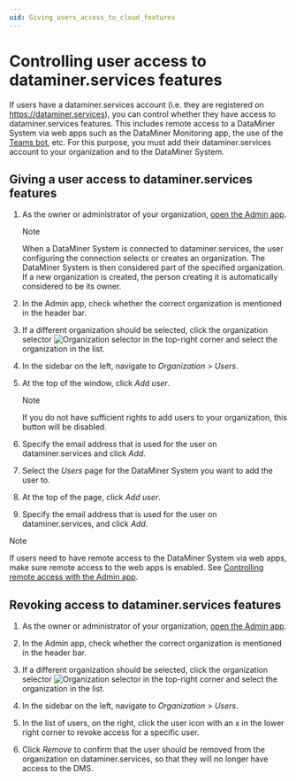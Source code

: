 ```yaml
---
uid: Giving_users_access_to_cloud_features
---
```


# Controlling user access to dataminer.services features

If users have a dataminer.services account (i.e. they are registered on <https://dataminer.services>), you can control whether they have access to dataminer.services features. This includes remote access to a DataMiner System via web apps such as the DataMiner Monitoring app, the use of the [Teams bot](xref:DataMiner_Teams_bot), etc. For this purpose, you must add their dataminer.services account to your organization and to the DataMiner System.

## Giving a user access to dataminer.services features

1. As the owner or administrator of your organization, [open the Admin app](xref:Accessing_the_Admin_app).

   > [!NOTE]
   > When a DataMiner System is connected to dataminer.services, the user configuring the connection selects or creates an organization. The DataMiner System is then considered part of the specified organization. If a new organization is created, the person creating it is automatically considered to be its owner.

1. In the Admin app, check whether the correct organization is mentioned in the header bar.

1. If a different organization should be selected, click the organization selector ![Organization selector](~/user-guide/images/Cloud_Admin_Selector_icon.png) in the top-right corner and select the organization in the list.

1. In the sidebar on the left, navigate to *Organization* > *Users*.

1. At the top of the window, click *Add user*.

   > [!NOTE]
   > If you do not have sufficient rights to add users to your organization, this button will be disabled<!--RN 40234-->.

1. Specify the email address that is used for the user on dataminer.services and click *Add*.

1. Select the *Users* page for the DataMiner System you want to add the user to.

1. At the top of the page, click *Add user*.

1. Specify the email address that is used for the user on dataminer.services, and click *Add*.

> [!NOTE]
> If users need to have remote access to the DataMiner System via web apps, make sure remote access to the web apps is enabled. See [Controlling remote access with the Admin app](xref:Controlling_remote_access).

## Revoking access to dataminer.services features

1. As the owner or administrator of your organization, [open the Admin app](xref:Accessing_the_Admin_app).

1. In the Admin app, check whether the correct organization is mentioned in the header bar.

1. If a different organization should be selected, click the organization selector ![Organization selector](~/user-guide/images/Cloud_Admin_Selector_icon.png) in the top-right corner and select the organization in the list.

1. In the sidebar on the left, navigate to *Organization* > *Users*.

1. In the list of users, on the right, click the user icon with an x in the lower right corner to revoke access for a specific user.

1. Click *Remove* to confirm that the user should be removed from the organization on dataminer.services, so that they will no longer have access to the DMS.
